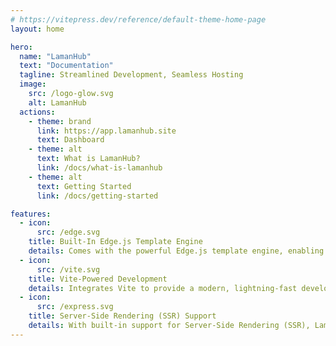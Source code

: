 ```yaml
---
# https://vitepress.dev/reference/default-theme-home-page
layout: home

hero:
  name: "LamanHub"
  text: "Documentation"
  tagline: Streamlined Development, Seamless Hosting
  image:
    src: /logo-glow.svg
    alt: LamanHub
  actions:
    - theme: brand
      link: https://app.lamanhub.site
      text: Dashboard
    - theme: alt
      text: What is LamanHub?
      link: /docs/what-is-lamanhub
    - theme: alt
      text: Getting Started
      link: /docs/getting-started

features:
  - icon:
      src: /edge.svg
    title: Built-In Edge.js Template Engine
    details: Comes with the powerful Edge.js template engine, enabling you to develop data-driven websites quickly and efficiently using reusable components and layouts.
  - icon:
      src: /vite.svg
    title: Vite-Powered Development
    details: Integrates Vite to provide a modern, lightning-fast development environment, ensuring instant feedback through hot module replacement (HMR) and supercharged build times.
  - icon:
      src: /express.svg
    title: Server-Side Rendering (SSR) Support
    details: With built-in support for Server-Side Rendering (SSR), LamanHub ensures that your websites load faster and rank higher, offering a superior user experience and improved performance.
---
```

